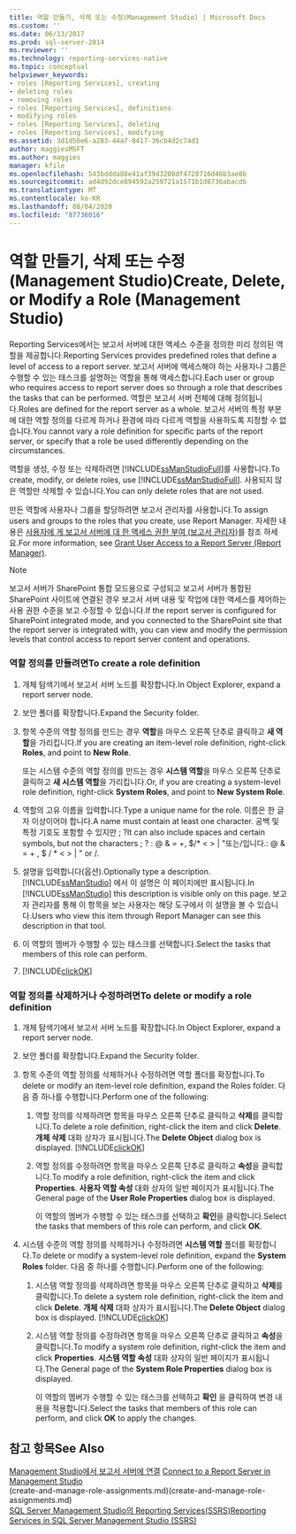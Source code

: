 ```yaml
---
title: 역할 만들기, 삭제 또는 수정(Management Studio) | Microsoft Docs
ms.custom: ''
ms.date: 06/13/2017
ms.prod: sql-server-2014
ms.reviewer: ''
ms.technology: reporting-services-native
ms.topic: conceptual
helpviewer_keywords:
- roles [Reporting Services], creating
- deleting roles
- removing roles
- roles [Reporting Services], definitions
- modifying roles
- roles [Reporting Services], deleting
- roles [Reporting Services], modifying
ms.assetid: 3d1d56e6-a283-44a7-8417-36cb4d2c74d1
author: maggiesMSFT
ms.author: maggies
manager: kfile
ms.openlocfilehash: 543bddda88e41af39d3200df4728716d46b3ae8b
ms.sourcegitcommit: ad4d92dce894592a259721a1571b1d8736abacdb
ms.translationtype: MT
ms.contentlocale: ko-KR
ms.lasthandoff: 08/04/2020
ms.locfileid: "87736016"
---
```

# <a name="create-delete-or-modify-a-role-management-studio"></a><span data-ttu-id="ef98e-102">역할 만들기, 삭제 또는 수정(Management Studio)</span><span class="sxs-lookup"><span data-stu-id="ef98e-102">Create, Delete, or Modify a Role (Management Studio)</span></span>
  <span data-ttu-id="ef98e-103">Reporting Services에서는 보고서 서버에 대한 액세스 수준을 정의한 미리 정의된 역할을 제공합니다.</span><span class="sxs-lookup"><span data-stu-id="ef98e-103">Reporting Services provides predefined roles that define a level of access to a report server.</span></span> <span data-ttu-id="ef98e-104">보고서 서버에 액세스해야 하는 사용자나 그룹은 수행할 수 있는 태스크를 설명하는 역할을 통해 액세스합니다.</span><span class="sxs-lookup"><span data-stu-id="ef98e-104">Each user or group who requires access to report server does so through a role that describes the tasks that can be performed.</span></span> <span data-ttu-id="ef98e-105">역할은 보고서 서버 전체에 대해 정의됩니다.</span><span class="sxs-lookup"><span data-stu-id="ef98e-105">Roles are defined for the report server as a whole.</span></span> <span data-ttu-id="ef98e-106">보고서 서버의 특정 부분에 대한 역할 정의를 다르게 하거나 환경에 따라 다르게 역할을 사용하도록 지정할 수 없습니다.</span><span class="sxs-lookup"><span data-stu-id="ef98e-106">You cannot vary a role definition for specific parts of the report server, or specify that a role be used differently depending on the circumstances.</span></span>  
  
 <span data-ttu-id="ef98e-107">역할을 생성, 수정 또는 삭제하려면 [!INCLUDE[ssManStudioFull](../../includes/ssmanstudiofull-md.md)]를 사용합니다.</span><span class="sxs-lookup"><span data-stu-id="ef98e-107">To create, modify, or delete roles, use [!INCLUDE[ssManStudioFull](../../includes/ssmanstudiofull-md.md)].</span></span> <span data-ttu-id="ef98e-108">사용되지 않은 역할만 삭제할 수 있습니다.</span><span class="sxs-lookup"><span data-stu-id="ef98e-108">You can only delete roles that are not used.</span></span>  
  
 <span data-ttu-id="ef98e-109">만든 역할에 사용자나 그룹을 할당하려면 보고서 관리자를 사용합니다.</span><span class="sxs-lookup"><span data-stu-id="ef98e-109">To assign users and groups to the roles that you create, use Report Manager.</span></span> <span data-ttu-id="ef98e-110">자세한 내용은 [사용자에 게 보고서 서버에 대 한 액세스 권한 부여 &#40;보고서 관리자&#41;](grant-user-access-to-a-report-server.md)를 참조 하세요.</span><span class="sxs-lookup"><span data-stu-id="ef98e-110">For more information, see [Grant User Access to a Report Server &#40;Report Manager&#41;](grant-user-access-to-a-report-server.md).</span></span>  
  
> [!NOTE]  
>  <span data-ttu-id="ef98e-111">보고서 서버가 SharePoint 통합 모드용으로 구성되고 보고서 서버가 통합된 SharePoint 사이트에 연결된 경우 보고서 서버 내용 및 작업에 대한 액세스를 제어하는 사용 권한 수준을 보고 수정할 수 있습니다.</span><span class="sxs-lookup"><span data-stu-id="ef98e-111">If the report server is configured for SharePoint integrated mode, and you connected to the SharePoint site that the report server is integrated with, you can view and modify the permission levels that control access to report server content and operations.</span></span>  
  
### <a name="to-create-a-role-definition"></a><span data-ttu-id="ef98e-112">역할 정의를 만들려면</span><span class="sxs-lookup"><span data-stu-id="ef98e-112">To create a role definition</span></span>  
  
1.  <span data-ttu-id="ef98e-113">개체 탐색기에서 보고서 서버 노드를 확장합니다.</span><span class="sxs-lookup"><span data-stu-id="ef98e-113">In Object Explorer, expand a report server node.</span></span>  
  
2.  <span data-ttu-id="ef98e-114">보안 폴더를 확장합니다.</span><span class="sxs-lookup"><span data-stu-id="ef98e-114">Expand the Security folder.</span></span>  
  
3.  <span data-ttu-id="ef98e-115">항목 수준의 역할 정의를 만드는 경우 **역할**을 마우스 오른쪽 단추로 클릭하고 **새 역할**을 가리킵니다.</span><span class="sxs-lookup"><span data-stu-id="ef98e-115">If you are creating an item-level role definition, right-click **Roles**, and point to **New Role**.</span></span>  
  
     <span data-ttu-id="ef98e-116">또는 시스템 수준의 역할 정의를 만드는 경우 **시스템 역할**을 마우스 오른쪽 단추로 클릭하고 **새 시스템 역할**을 가리킵니다.</span><span class="sxs-lookup"><span data-stu-id="ef98e-116">Or, if you are creating a system-level role definition, right-click **System Roles**, and point to **New System Role**.</span></span>  
  
4.  <span data-ttu-id="ef98e-117">역할의 고유 이름을 입력합니다.</span><span class="sxs-lookup"><span data-stu-id="ef98e-117">Type a unique name for the role.</span></span> <span data-ttu-id="ef98e-118">이름은 한 글자 이상이어야 합니다.</span><span class="sxs-lookup"><span data-stu-id="ef98e-118">A name must contain at least one character.</span></span> <span data-ttu-id="ef98e-119">공백 및 특정 기호도 포함할 수 있지만 ; ?</span><span class="sxs-lookup"><span data-stu-id="ef98e-119">It can also include spaces and certain symbols, but not the characters ; ?</span></span> <span data-ttu-id="ef98e-120">: \@ & = +, $/\* \< > | "또는/입니다.</span><span class="sxs-lookup"><span data-stu-id="ef98e-120">: \@ & = + , $ / \* \< > | " or /.</span></span>  
  
5.  <span data-ttu-id="ef98e-121">설명을 입력합니다(옵션).</span><span class="sxs-lookup"><span data-stu-id="ef98e-121">Optionally type a description.</span></span> <span data-ttu-id="ef98e-122">[!INCLUDE[ssManStudio](../../includes/ssmanstudio-md.md)] 에서 이 설명은 이 페이지에만 표시됩니다.</span><span class="sxs-lookup"><span data-stu-id="ef98e-122">In [!INCLUDE[ssManStudio](../../includes/ssmanstudio-md.md)] this description is visible only on this page.</span></span> <span data-ttu-id="ef98e-123">보고자 관리자를 통해 이 항목을 보는 사용자는 해당 도구에서 이 설명을 볼 수 있습니다.</span><span class="sxs-lookup"><span data-stu-id="ef98e-123">Users who view this item through Report Manager can see this description in that tool.</span></span>  
  
6.  <span data-ttu-id="ef98e-124">이 역할의 멤버가 수행할 수 있는 태스크를 선택합니다.</span><span class="sxs-lookup"><span data-stu-id="ef98e-124">Select the tasks that members of this role can perform.</span></span>  
  
7.  [!INCLUDE[clickOK](../../includes/clickok-md.md)]  
  
### <a name="to-delete-or-modify-a-role-definition"></a><span data-ttu-id="ef98e-125">역할 정의를 삭제하거나 수정하려면</span><span class="sxs-lookup"><span data-stu-id="ef98e-125">To delete or modify a role definition</span></span>  
  
1.  <span data-ttu-id="ef98e-126">개체 탐색기에서 보고서 서버 노드를 확장합니다.</span><span class="sxs-lookup"><span data-stu-id="ef98e-126">In Object Explorer, expand a report server node.</span></span>  
  
2.  <span data-ttu-id="ef98e-127">보안 폴더를 확장합니다.</span><span class="sxs-lookup"><span data-stu-id="ef98e-127">Expand the Security folder.</span></span>  
  
3.  <span data-ttu-id="ef98e-128">항목 수준의 역할 정의를 삭제하거나 수정하려면 역할 폴더를 확장합니다.</span><span class="sxs-lookup"><span data-stu-id="ef98e-128">To delete or modify an item-level role definition, expand the Roles folder.</span></span> <span data-ttu-id="ef98e-129">다음 중 하나를 수행합니다.</span><span class="sxs-lookup"><span data-stu-id="ef98e-129">Perform one of the following:</span></span>  
  
    1.  <span data-ttu-id="ef98e-130">역할 정의를 삭제하려면 항목을 마우스 오른쪽 단추로 클릭하고 **삭제**를 클릭합니다.</span><span class="sxs-lookup"><span data-stu-id="ef98e-130">To delete a role definition, right-click the item and click **Delete**.</span></span> <span data-ttu-id="ef98e-131">**개체 삭제** 대화 상자가 표시됩니다.</span><span class="sxs-lookup"><span data-stu-id="ef98e-131">The **Delete Object** dialog box is displayed.</span></span> [!INCLUDE[clickOK](../../includes/clickok-md.md)]  
  
    2.  <span data-ttu-id="ef98e-132">역할 정의를 수정하려면 항목을 마우스 오른쪽 단추로 클릭하고 **속성**을 클릭합니다.</span><span class="sxs-lookup"><span data-stu-id="ef98e-132">To modify a role definition, right-click the item and click **Properties**.</span></span> <span data-ttu-id="ef98e-133">**사용자 역할 속성** 대화 상자의 일반 페이지가 표시됩니다.</span><span class="sxs-lookup"><span data-stu-id="ef98e-133">The General page of the **User Role Properties** dialog box is displayed.</span></span>  
  
         <span data-ttu-id="ef98e-134">이 역할의 멤버가 수행할 수 있는 태스크를 선택하고 **확인**을 클릭합니다.</span><span class="sxs-lookup"><span data-stu-id="ef98e-134">Select the tasks that members of this role can perform, and click **OK**.</span></span>  
  
4.  <span data-ttu-id="ef98e-135">시스템 수준의 역할 정의를 삭제하거나 수정하려면 **시스템 역할** 폴더를 확장합니다.</span><span class="sxs-lookup"><span data-stu-id="ef98e-135">To delete or modify a system-level role definition, expand the **System Roles** folder.</span></span> <span data-ttu-id="ef98e-136">다음 중 하나를 수행합니다.</span><span class="sxs-lookup"><span data-stu-id="ef98e-136">Perform one of the following:</span></span>  
  
    1.  <span data-ttu-id="ef98e-137">시스템 역할 정의를 삭제하려면 항목을 마우스 오른쪽 단추로 클릭하고 **삭제**를 클릭합니다.</span><span class="sxs-lookup"><span data-stu-id="ef98e-137">To delete a system role definition, right-click the item and click **Delete**.</span></span> <span data-ttu-id="ef98e-138">**개체 삭제** 대화 상자가 표시됩니다.</span><span class="sxs-lookup"><span data-stu-id="ef98e-138">The **Delete Object** dialog box is displayed.</span></span> [!INCLUDE[clickOK](../../includes/clickok-md.md)]  
  
    2.  <span data-ttu-id="ef98e-139">시스템 역할 정의를 수정하려면 항목을 마우스 오른쪽 단추로 클릭하고 **속성**을 클릭합니다.</span><span class="sxs-lookup"><span data-stu-id="ef98e-139">To modify a system role definition, right-click the item and click **Properties**.</span></span> <span data-ttu-id="ef98e-140">**시스템 역할 속성** 대화 상자의 일반 페이지가 표시됩니다.</span><span class="sxs-lookup"><span data-stu-id="ef98e-140">The General page of the **System Role Properties** dialog box is displayed.</span></span>  
  
         <span data-ttu-id="ef98e-141">이 역할의 멤버가 수행할 수 있는 태스크를 선택하고 **확인** 을 클릭하여 변경 내용을 적용합니다.</span><span class="sxs-lookup"><span data-stu-id="ef98e-141">Select the tasks that members of this role can perform, and click **OK** to apply the changes.</span></span>  
  
## <a name="see-also"></a><span data-ttu-id="ef98e-142">참고 항목</span><span class="sxs-lookup"><span data-stu-id="ef98e-142">See Also</span></span>  
 <span data-ttu-id="ef98e-143">[Management Studio에서 보고서 서버에 연결](../tools/connect-to-a-report-server-in-management-studio.md) </span><span class="sxs-lookup"><span data-stu-id="ef98e-143">[Connect to a Report Server in Management Studio](../tools/connect-to-a-report-server-in-management-studio.md) </span></span>  
 <span data-ttu-id="ef98e-144">(create-and-manage-role-assignments.md)</span><span class="sxs-lookup"><span data-stu-id="ef98e-144">(create-and-manage-role-assignments.md)</span></span>   
 [<span data-ttu-id="ef98e-145">SQL Server Management Studio의 Reporting Services&#40;SSRS&#41;</span><span class="sxs-lookup"><span data-stu-id="ef98e-145">Reporting Services in SQL Server Management Studio &#40;SSRS&#41;</span></span>](../tools/reporting-services-in-sql-server-management-studio-ssrs.md)  
  
  
